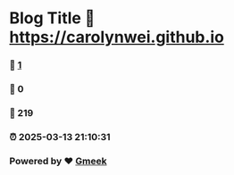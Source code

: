 # Blog Title :link: https://carolynwei.github.io 
### :page_facing_up: [1](https://carolynwei.github.io/tag.html) 
### :speech_balloon: 0 
### :hibiscus: 219 
### :alarm_clock: 2025-03-13 21:10:31 
### Powered by :heart: [Gmeek](https://github.com/Meekdai/Gmeek)
